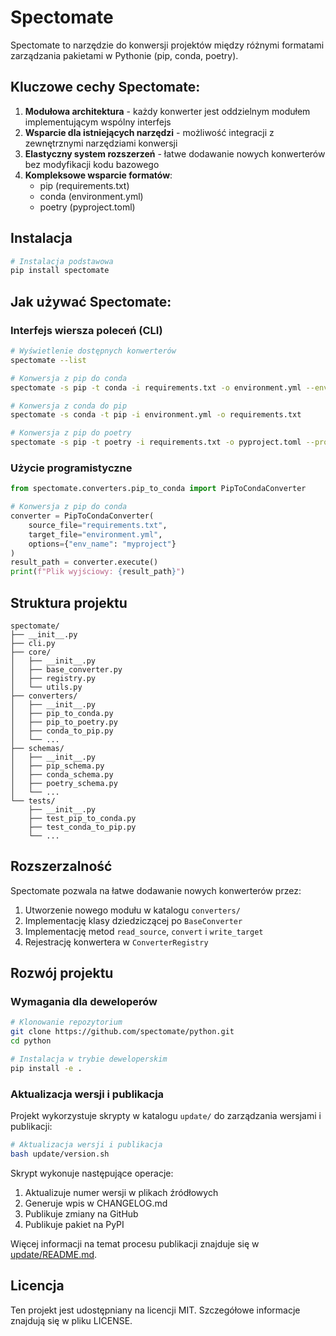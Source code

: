 # Spectomate

Spectomate to narzędzie do konwersji projektów między różnymi formatami zarządzania pakietami w Pythonie (pip, conda, poetry).

## Kluczowe cechy Spectomate:

1. **Modułowa architektura** - każdy konwerter jest oddzielnym modułem implementującym wspólny interfejs
2. **Wsparcie dla istniejących narzędzi** - możliwość integracji z zewnętrznymi narzędziami konwersji
3. **Elastyczny system rozszerzeń** - łatwe dodawanie nowych konwerterów bez modyfikacji kodu bazowego
4. **Kompleksowe wsparcie formatów**:
   - pip (requirements.txt)
   - conda (environment.yml)
   - poetry (pyproject.toml)

## Instalacja

```bash
# Instalacja podstawowa
pip install spectomate
```

## Jak używać Spectomate:

### Interfejs wiersza poleceń (CLI)

```bash
# Wyświetlenie dostępnych konwerterów
spectomate --list

# Konwersja z pip do conda
spectomate -s pip -t conda -i requirements.txt -o environment.yml --env-name myproject

# Konwersja z conda do pip
spectomate -s conda -t pip -i environment.yml -o requirements.txt

# Konwersja z pip do poetry
spectomate -s pip -t poetry -i requirements.txt -o pyproject.toml --project-name "mój-projekt" --version "0.1.0"
```

### Użycie programistyczne

```python
from spectomate.converters.pip_to_conda import PipToCondaConverter

# Konwersja z pip do conda
converter = PipToCondaConverter(
    source_file="requirements.txt",
    target_file="environment.yml",
    options={"env_name": "myproject"}
)
result_path = converter.execute()
print(f"Plik wyjściowy: {result_path}")
```

## Struktura projektu

```
spectomate/
├── __init__.py
├── cli.py
├── core/
│   ├── __init__.py
│   ├── base_converter.py
│   ├── registry.py
│   └── utils.py
├── converters/
│   ├── __init__.py
│   ├── pip_to_conda.py
│   ├── pip_to_poetry.py
│   ├── conda_to_pip.py
│   └── ...
├── schemas/
│   ├── __init__.py
│   ├── pip_schema.py
│   ├── conda_schema.py
│   ├── poetry_schema.py
│   └── ...
└── tests/
    ├── __init__.py
    ├── test_pip_to_conda.py
    ├── test_conda_to_pip.py
    └── ...
```

## Rozszerzalność

Spectomate pozwala na łatwe dodawanie nowych konwerterów przez:
1. Utworzenie nowego modułu w katalogu `converters/`
2. Implementację klasy dziedziczącej po `BaseConverter`
3. Implementację metod `read_source`, `convert` i `write_target`
4. Rejestrację konwertera w `ConverterRegistry`

## Rozwój projektu

### Wymagania dla deweloperów

```bash
# Klonowanie repozytorium
git clone https://github.com/spectomate/python.git
cd python

# Instalacja w trybie deweloperskim
pip install -e .
```

### Aktualizacja wersji i publikacja

Projekt wykorzystuje skrypty w katalogu `update/` do zarządzania wersjami i publikacji:

```bash
# Aktualizacja wersji i publikacja
bash update/version.sh
```

Skrypt wykonuje następujące operacje:
1. Aktualizuje numer wersji w plikach źródłowych
2. Generuje wpis w CHANGELOG.md
3. Publikuje zmiany na GitHub
4. Publikuje pakiet na PyPI

Więcej informacji na temat procesu publikacji znajduje się w [update/README.md](update/README.md).

## Licencja

Ten projekt jest udostępniany na licencji MIT. Szczegółowe informacje znajdują się w pliku LICENSE.

